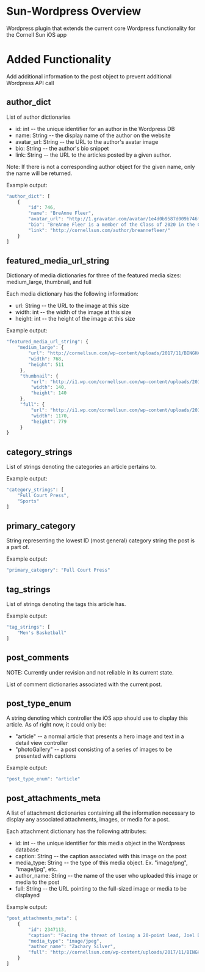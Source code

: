 # Sun-Wordpress Overview
Wordpress plugin that extends the current core Wordpress functionality for the Cornell Sun iOS app

# Added Functionality 
Add additional information to the post object to prevent additional Wordpress API call 

## author_dict

List of author dictionaries
* id: int -- the unique identifier for an author in the Wordpress DB
* name: String -- the display name of the author on the website
* avatar_url: String -- the URL to the author's avatar image
* bio: String -- the author's bio snippet
* link: String -- the URL to the articles posted by a given author.

Note: If there is not a corresponding author object for the given name, only the name will be returned.

Example output:
``` javascript
"author_dict": [
    {
        "id": 746,
        "name": "BreAnne Fleer",
        "avatar_url": "http://1.gravatar.com/avatar/1e4d0b9587d009b746fd30cf32729214?s=96&d=mm&r=g",
        "bio": "BreAnne Fleer is a member of the Class of 2020 in the College of Arts and Sciences. She is a staff writer for the News department and can be reached at bfleer@cornellsun.com.",
        "link": "http://cornellsun.com/author/breannefleer/"
    }
]
```

## featured_media_url_string

Dictionary of media dictionaries for three of the featured media sizes: medium_large, thumbnail, and full

Each media dictionary has the following information:
* url: String -- the URL to the image at this size
* width: int -- the width of the image at this size
* height: int -- the height of the image at this size

Example output:
``` javascript
"featured_media_url_string": {
    "medium_large": {
        "url": "http://cornellsun.com/wp-content/uploads/2017/11/BINGHAMTON-14-768x511.jpg",
        "width": 768,
        "height": 511
     },
     "thumbnail": {
         "url": "http://i1.wp.com/cornellsun.com/wp-content/uploads/2017/11/BINGHAMTON-14.jpg?resize=140%2C140",
         "width": 140,
         "height": 140
     },
     "full": {
         "url": "http://i1.wp.com/cornellsun.com/wp-content/uploads/2017/11/BINGHAMTON-14.jpg?fit=1170%2C779",
         "width": 1170,
         "height": 779
     }
}
```


## category_strings

List of strings denoting the categories an article pertains to.

Example output:
``` javascript
"category_strings": [
    "Full Court Press",
    "Sports"
]
```

## primary_category

String representing the lowest ID (most general) category string the post is a part of. 

Example output:
``` javascript
"primary_category": "Full Court Press"
```

## tag_strings

List of strings denoting the tags this article has.

Example output:
``` javascript
"tag_strings": [
    "Men's Basketball"
]
```

## post_comments

NOTE: Currently under revision and not reliable in its current state.

List of comment dictionaries associated with the current post.

## post_type_enum

A string denoting which controller the iOS app should use to display this article. As of right now, it could only be:

* "article" -- a normal article that presents a hero image and text in a detail view controller
* "photoGallery" -- a post consisting of a series of images to be presented with captions

Example output:
``` javascript
"post_type_enum": "article"
```

## post_attachments_meta

A list of attachment dictionaries containing all the information necessary to display any associated attachments, images, or media for a post.

Each attachment dictionary has the following attributes:
* id: int -- the unique identifier for this media object in the Wordpress database
* caption: String -- the caption associated with this image on the post
* media_type: String -- the type of this media object. Ex. "image/png", "image/jpg", etc.
* author_name: String -- the name of the user who uploaded this image or media to the post
* full: String -- the URL pointing to the full-sized image or media to be displayed

Example output:
``` javascript
"post_attachments_meta": [
    {
        "id": 2347113,
        "caption": "Facing the threat of losing a 20-point lead, Joel Davis (#23) was able to come up big in the second half for his team and stop the bleeding.",
        "media_type": "image/jpeg",
        "author_name": "Zachary Silver",
        "full": "http://cornellsun.com/wp-content/uploads/2017/11/BINGHAMTON-14.jpg"
    }
]
```
